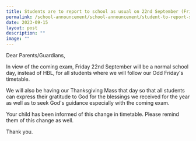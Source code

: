 ```yaml
---
title: Students are to report to school as usual on 22nd September (Friday)
permalink: /school-announcement/school-announcement/student-to-report-school-on-22-sept/
date: 2023-09-15
layout: post
description: ""
image: ""
---
```

Dear Parents/Guardians,

In view of the coming exam, Friday 22nd September will be a normal school day, instead of HBL, for all students where we will follow our Odd Friday's timetable.

We will also be having our Thanksgiving Mass that day so that all students can express their gratitude to God for the blessings we received for the year as well as to seek God's guidance especially with the coming exam.

Your child has been informed of this change in timetable. Please remind them of this change as well.

Thank you.